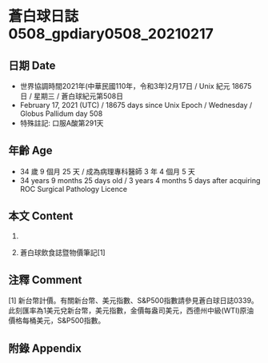 [_metadata_:encoding]: - "utf-8"
[_metadata_:language]: - "zh-Hant-TW"
[_metadata_:fileformat]: - "markdown"
[_metadata_:MIME_type]: - "text/plain"
[_metadata_:markdown_version]: - "commonmark version 0.29"
[_metadata_:markdown_spec]: - "https://spec.commonmark.org/0.29/"

# 蒼白球日誌0508_gpdiary0508_20210217 #

## 日期 Date ##

* 世界協調時間2021年(中華民國110年，令和3年)2月17日 / Unix 紀元 18675 日 / 星期三 / 蒼白球紀元第508日
* February 17, 2021 (UTC) / 18675 days since Unix Epoch / Wednesday / Globus Pallidum day 508
* 特殊註記: 口服A酸第291天

## 年齡 Age ##

* 34 歲 9 個月 25 天 / 成為病理專科醫師 3 年 4 個月 5 天
* 34 years 9 months 25 days old / 3 years 4 months 5 days after acquiring ROC Surgical Pathology Licence

## 本文 Content ##

1. 

    
2. 蒼白球飲食誌暨物價筆記[1]

    

## 注釋 Comment ##

[1] 新台幣計價。有關新台幣、美元指數、S&P500指數請參見蒼白球日誌0339。此刻匯率為1美元兌新台幣，美元指數，金價每盎司美元，西德州中級(WTI)原油價格每桶美元，S&P500指數。



## 附錄 Appendix ##

